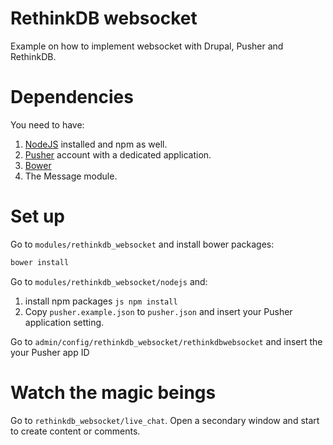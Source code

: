 RethinkDB websocket
====

Example on how to implement websocket with Drupal, Pusher and RethinkDB.


Dependencies
===

You need to have:
1. [NodeJS](http://www.nodejs.org) installed and npm as well.
2. [Pusher](http://www.pusher.com) account with a dedicated application.
3. [Bower](http://bower.io)
4. The Message module.

Set up
===
Go to `modules/rethinkdb_websocket` and install bower packages:

```js
bower install
```

Go to `modules/rethinkdb_websocket/nodejs` and:
1. install npm packages ```js npm install```
2. Copy `pusher.example.json` to `pusher.json` and insert your Pusher 
application setting.

Go to `admin/config/rethinkdb_websocket/rethinkdbwebsocket` and insert the your
Pusher app ID

Watch the magic beings
===
Go to `rethinkdb_websocket/live_chat`. Open a secondary window and start to 
create content or comments.

